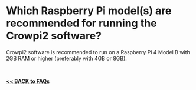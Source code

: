 # Which Raspberry Pi model(s) are recommended for running the Crowpi2 software?

Crowpi2 software is recommended to run on a Raspberry Pi 4 Model B with 2GB RAM or higher (preferably with 4GB or 8GB).  

<br>

[**<< BACK to FAQs**](./TOC-FAQ.md#frequently-asked-questions)

